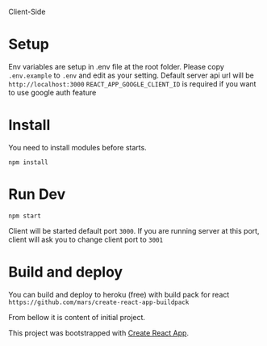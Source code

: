 Client-Side

# Setup

Env variables are setup in .env file at the root folder. Please copy `.env.example` to `.env` and edit as your setting.
Default server api url will be `http://localhost:3000`
`REACT_APP_GOOGLE_CLIENT_ID` is required if you want to use google auth feature

# Install
You need to install modules before starts.

    npm install
  
# Run Dev

    npm start

Client will be started default port `3000`. If you are running server at this port, client will ask you to change client port to `3001`

# Build and deploy 
You can build and deploy to heroku (free) with build pack for react `https://github.com/mars/create-react-app-buildpack` 


From bellow it is content of initial project.

This project was bootstrapped with [Create React App](https://github.com/facebookincubator/create-react-app).
